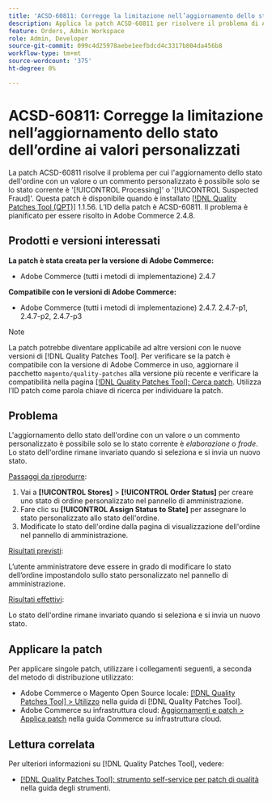 ```yaml
---
title: 'ACSD-60811: Corregge la limitazione nell’aggiornamento dello stato dell’ordine ai valori personalizzati'
description: Applica la patch ACSD-60811 per risolvere il problema di Adobe Commerce, dove l’aggiornamento dello stato dell’ordine con un valore o un commento personalizzato è possibile solo se lo stato corrente è "elaborazione" o "frode".
feature: Orders, Admin Workspace
role: Admin, Developer
source-git-commit: 099c4d25978aebe1eefbdcd4c3317b804da456b8
workflow-type: tm+mt
source-wordcount: '375'
ht-degree: 0%

---
```



# ACSD-60811: Corregge la limitazione nell’aggiornamento dello stato dell’ordine ai valori personalizzati

La patch ACSD-60811 risolve il problema per cui l&#39;aggiornamento dello stato dell&#39;ordine con un valore o un commento personalizzato è possibile solo se lo stato corrente è &#39;[!UICONTROL Processing]&#39; o &#39;[!UICONTROL Suspected Fraud]&#39;. Questa patch è disponibile quando è installato [[!DNL Quality Patches Tool (QPT)]](/help/tools/quality-patches-tool/quality-patches-tool-to-self-serve-quality-patches.md) 1.1.56. L’ID della patch è ACSD-60811. Il problema è pianificato per essere risolto in Adobe Commerce 2.4.8.

## Prodotti e versioni interessati

**La patch è stata creata per la versione di Adobe Commerce:**

* Adobe Commerce (tutti i metodi di implementazione) 2.4.7

**Compatibile con le versioni di Adobe Commerce:**

* Adobe Commerce (tutti i metodi di implementazione) 2.4.7. 2.4.7-p1, 2.4.7-p2, 2.4.7-p3

>[!NOTE]
>
>La patch potrebbe diventare applicabile ad altre versioni con le nuove versioni di [!DNL Quality Patches Tool]. Per verificare se la patch è compatibile con la versione di Adobe Commerce in uso, aggiornare il pacchetto `magento/quality-patches` alla versione più recente e verificare la compatibilità nella pagina [[!DNL Quality Patches Tool]: Cerca patch](https://experienceleague.adobe.com/tools/commerce-quality-patches/index.html). Utilizza l’ID patch come parola chiave di ricerca per individuare la patch.

## Problema

L&#39;aggiornamento dello stato dell&#39;ordine con un valore o un commento personalizzato è possibile solo se lo stato corrente è *elaborazione* o *frode*. Lo stato dell&#39;ordine rimane invariato quando si seleziona e si invia un nuovo stato.

<u>Passaggi da riprodurre</u>:

1. Vai a **[!UICONTROL Stores]** > **[!UICONTROL Order Status]** per creare uno stato di ordine personalizzato nel pannello di amministrazione.
1. Fare clic su **[!UICONTROL Assign Status to State]** per assegnare lo stato personalizzato allo stato dell&#39;ordine.
1. Modificate lo stato dell&#39;ordine dalla pagina di visualizzazione dell&#39;ordine nel pannello di amministrazione.

<u>Risultati previsti</u>:

L’utente amministratore deve essere in grado di modificare lo stato dell’ordine impostandolo sullo stato personalizzato nel pannello di amministrazione.

<u>Risultati effettivi</u>:

Lo stato dell&#39;ordine rimane invariato quando si seleziona e si invia un nuovo stato.

## Applicare la patch

Per applicare singole patch, utilizzare i collegamenti seguenti, a seconda del metodo di distribuzione utilizzato:

* Adobe Commerce o Magento Open Source locale: [[!DNL Quality Patches Tool] > Utilizzo](/help/tools/quality-patches-tool/usage.md) nella guida di [!DNL Quality Patches Tool].
* Adobe Commerce su infrastruttura cloud: [Aggiornamenti e patch > Applica patch](https://experienceleague.adobe.com/docs/commerce-cloud-service/user-guide/develop/upgrade/apply-patches.html) nella guida Commerce su infrastruttura cloud.

## Lettura correlata

Per ulteriori informazioni su [!DNL Quality Patches Tool], vedere:

* [[!DNL Quality Patches Tool]: strumento self-service per patch di qualità](/help/tools/quality-patches-tool/quality-patches-tool-to-self-serve-quality-patches.md) nella guida degli strumenti.
